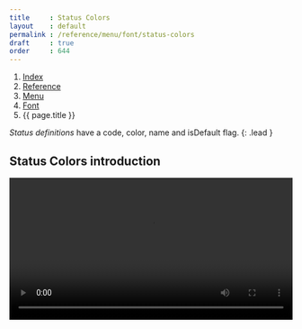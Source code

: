 ```yaml
---
title     : Status Colors
layout    : default
permalink : /reference/menu/font/status-colors
draft     : true
order     : 644
---
```


<nav aria-label="breadcrumb">
  <ol class="breadcrumb small">
    <li class="breadcrumb-item"><a href="{{ site.url }}">Index</a></li>
    <li class="breadcrumb-item"><a href="{{ site.url }}/reference">Reference</a></li>
    <li class="breadcrumb-item"><a href="{{ site.url }}/reference/menu">Menu</a></li>
    <li class="breadcrumb-item"><a href="{{ site.url }}/reference/menu/font">Font</a></li>
    <li class="breadcrumb-item active" aria-current="page">{{ page.title }}</li>
  </ol>
</nav>

*Status definitions* have a code, color, name and isDefault flag.
{: .lead }


**Status Colors** introduction
-------
<video src="{{ site.url }}/videos/status-colors.mp4" controls="controls" style="width: 100%; max-width: 600px">
</video>
